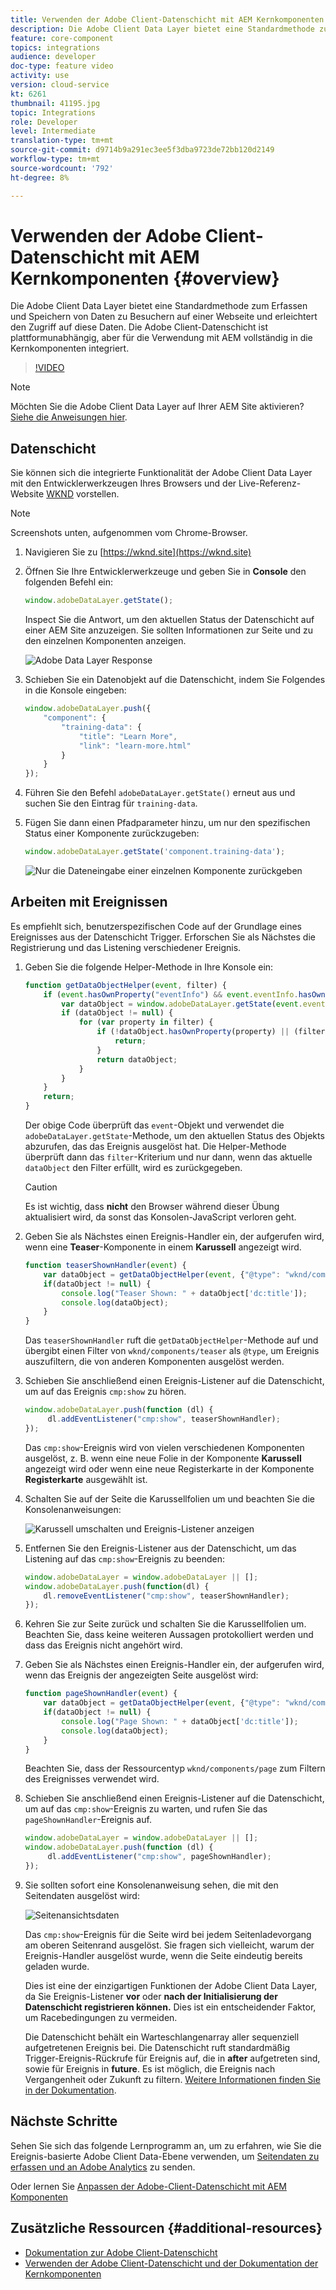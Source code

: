 ```yaml
---
title: Verwenden der Adobe Client-Datenschicht mit AEM Kernkomponenten
description: Die Adobe Client Data Layer bietet eine Standardmethode zum Erfassen und Speichern von Daten zu Besuchern auf einer Webseite und erleichtert den Zugriff auf diese Daten. Die Adobe Client-Datenschicht ist plattformunabhängig, aber für die Verwendung mit AEM vollständig in die Kernkomponenten integriert.
feature: core-component
topics: integrations
audience: developer
doc-type: feature video
activity: use
version: cloud-service
kt: 6261
thumbnail: 41195.jpg
topic: Integrations
role: Developer
level: Intermediate
translation-type: tm+mt
source-git-commit: d9714b9a291ec3ee5f3dba9723de72bb120d2149
workflow-type: tm+mt
source-wordcount: '792'
ht-degree: 8%

---
```



# Verwenden der Adobe Client-Datenschicht mit AEM Kernkomponenten {#overview}

Die Adobe Client Data Layer bietet eine Standardmethode zum Erfassen und Speichern von Daten zu Besuchern auf einer Webseite und erleichtert den Zugriff auf diese Daten. Die Adobe Client-Datenschicht ist plattformunabhängig, aber für die Verwendung mit AEM vollständig in die Kernkomponenten integriert.

>[!VIDEO](https://video.tv.adobe.com/v/41195?quality=12&learn=on)

>[!NOTE]
>
> Möchten Sie die Adobe Client Data Layer auf Ihrer AEM Site aktivieren? [Siehe die Anweisungen hier](https://docs.adobe.com/content/help/en/experience-manager-core-components/using/developing/data-layer/overview.html#installation-activation).

## Datenschicht

Sie können sich die integrierte Funktionalität der Adobe Client Data Layer mit den Entwicklerwerkzeugen Ihres Browsers und der Live-Referenz-Website [WKND](https://wknd.site/) vorstellen.

>[!NOTE]
>
> Screenshots unten, aufgenommen vom Chrome-Browser.

1. Navigieren Sie zu [https://wknd.site](https://wknd.site)
1. Öffnen Sie Ihre Entwicklerwerkzeuge und geben Sie in **Console** den folgenden Befehl ein:

   ```js
   window.adobeDataLayer.getState();
   ```

   Inspect Sie die Antwort, um den aktuellen Status der Datenschicht auf einer AEM Site anzuzeigen. Sie sollten Informationen zur Seite und zu den einzelnen Komponenten anzeigen.

   ![Adobe Data Layer Response](assets/data-layer-state-response.png)

1. Schieben Sie ein Datenobjekt auf die Datenschicht, indem Sie Folgendes in die Konsole eingeben:

   ```js
   window.adobeDataLayer.push({
       "component": {
           "training-data": {
               "title": "Learn More",
               "link": "learn-more.html"
           }
       }
   });
   ```

1. Führen Sie den Befehl `adobeDataLayer.getState()` erneut aus und suchen Sie den Eintrag für `training-data`.
1. Fügen Sie dann einen Pfadparameter hinzu, um nur den spezifischen Status einer Komponente zurückzugeben:

   ```js
   window.adobeDataLayer.getState('component.training-data');
   ```

   ![Nur die Dateneingabe einer einzelnen Komponente zurückgeben](assets/return-just-single-component.png)

## Arbeiten mit Ereignissen

Es empfiehlt sich, benutzerspezifischen Code auf der Grundlage eines Ereignisses aus der Datenschicht Trigger. Erforschen Sie als Nächstes die Registrierung und das Listening verschiedener Ereignis.

1. Geben Sie die folgende Helper-Methode in Ihre Konsole ein:

   ```js
   function getDataObjectHelper(event, filter) {
       if (event.hasOwnProperty("eventInfo") && event.eventInfo.hasOwnProperty("path")) {
           var dataObject = window.adobeDataLayer.getState(event.eventInfo.path);
           if (dataObject != null) {
               for (var property in filter) {
                   if (!dataObject.hasOwnProperty(property) || (filter[property] !== null && filter[property] !== dataObject[property])) {
                       return;
                   }
                   return dataObject;
               }
           }
       }
       return;
   }
   ```

   Der obige Code überprüft das `event`-Objekt und verwendet die `adobeDataLayer.getState`-Methode, um den aktuellen Status des Objekts abzurufen, das das Ereignis ausgelöst hat. Die Helper-Methode überprüft dann das `filter`-Kriterium und nur dann, wenn das aktuelle `dataObject` den Filter erfüllt, wird es zurückgegeben.

   >[!CAUTION]
   >
   > Es ist wichtig, dass **nicht** den Browser während dieser Übung aktualisiert wird, da sonst das Konsolen-JavaScript verloren geht.

1. Geben Sie als Nächstes einen Ereignis-Handler ein, der aufgerufen wird, wenn eine **Teaser**-Komponente in einem **Karussell** angezeigt wird.

   ```js
   function teaserShownHandler(event) {
       var dataObject = getDataObjectHelper(event, {"@type": "wknd/components/teaser"});
       if(dataObject != null) {
           console.log("Teaser Shown: " + dataObject['dc:title']);
           console.log(dataObject);
       }
   }
   ```

   Das `teaserShownHandler` ruft die `getDataObjectHelper`-Methode auf und übergibt einen Filter von `wknd/components/teaser` als `@type`, um Ereignis auszufiltern, die von anderen Komponenten ausgelöst werden.

1. Schieben Sie anschließend einen Ereignis-Listener auf die Datenschicht, um auf das Ereignis `cmp:show` zu hören.

   ```js
   window.adobeDataLayer.push(function (dl) {
        dl.addEventListener("cmp:show", teaserShownHandler);
   });
   ```

   Das `cmp:show`-Ereignis wird von vielen verschiedenen Komponenten ausgelöst, z. B. wenn eine neue Folie in der Komponente **Karussell** angezeigt wird oder wenn eine neue Registerkarte in der Komponente **Registerkarte** ausgewählt ist.

1. Schalten Sie auf der Seite die Karussellfolien um und beachten Sie die Konsolenanweisungen:

   ![Karussell umschalten und Ereignis-Listener anzeigen](assets/teaser-console-slides.png)

1. Entfernen Sie den Ereignis-Listener aus der Datenschicht, um das Listening auf das `cmp:show`-Ereignis zu beenden:

   ```js
   window.adobeDataLayer = window.adobeDataLayer || [];
   window.adobeDataLayer.push(function(dl) {
       dl.removeEventListener("cmp:show", teaserShownHandler);
   });
   ```

1. Kehren Sie zur Seite zurück und schalten Sie die Karussellfolien um. Beachten Sie, dass keine weiteren Aussagen protokolliert werden und dass das Ereignis nicht angehört wird.

1. Geben Sie als Nächstes einen Ereignis-Handler ein, der aufgerufen wird, wenn das Ereignis der angezeigten Seite ausgelöst wird:

   ```js
   function pageShownHandler(event) {
       var dataObject = getDataObjectHelper(event, {"@type": "wknd/components/page"});
       if(dataObject != null) {
           console.log("Page Shown: " + dataObject['dc:title']);
           console.log(dataObject);
       }
   }
   ```

   Beachten Sie, dass der Ressourcentyp `wknd/components/page` zum Filtern des Ereignisses verwendet wird.

1. Schieben Sie anschließend einen Ereignis-Listener auf die Datenschicht, um auf das `cmp:show`-Ereignis zu warten, und rufen Sie das `pageShownHandler`-Ereignis auf.

   ```js
   window.adobeDataLayer = window.adobeDataLayer || [];
   window.adobeDataLayer.push(function (dl) {
        dl.addEventListener("cmp:show", pageShownHandler);
   });
   ```

1. Sie sollten sofort eine Konsolenanweisung sehen, die mit den Seitendaten ausgelöst wird:

   ![Seitenansichtsdaten](assets/page-show-console-data.png)

   Das `cmp:show`-Ereignis für die Seite wird bei jedem Seitenladevorgang am oberen Seitenrand ausgelöst. Sie fragen sich vielleicht, warum der Ereignis-Handler ausgelöst wurde, wenn die Seite eindeutig bereits geladen wurde.

   Dies ist eine der einzigartigen Funktionen der Adobe Client Data Layer, da Sie Ereignis-Listener **vor** oder **nach der Initialisierung der Datenschicht registrieren können.** Dies ist ein entscheidender Faktor, um Racebedingungen zu vermeiden.

   Die Datenschicht behält ein Warteschlangenarray aller sequenziell aufgetretenen Ereignis bei. Die Datenschicht ruft standardmäßig Trigger-Ereignis-Rückrufe für Ereignis auf, die in **after** aufgetreten sind, sowie für Ereignis in **future**. Es ist möglich, die Ereignis nach Vergangenheit oder Zukunft zu filtern. [Weitere Informationen finden Sie in der Dokumentation](https://github.com/adobe/adobe-client-data-layer/wiki#addeventlistener).


## Nächste Schritte

Sehen Sie sich das folgende Lernprogramm an, um zu erfahren, wie Sie die Ereignis-basierte Adobe Client Data-Ebene verwenden, um [Seitendaten zu erfassen und an Adobe Analytics](../analytics/collect-data-analytics.md) zu senden.

Oder lernen Sie [Anpassen der Adobe-Client-Datenschicht mit AEM Komponenten](./data-layer-customize.md)


## Zusätzliche Ressourcen {#additional-resources}

* [Dokumentation zur Adobe Client-Datenschicht](https://github.com/adobe/adobe-client-data-layer/wiki)
* [Verwenden der Adobe Client-Datenschicht und der Dokumentation der Kernkomponenten](https://docs.adobe.com/content/help/en/experience-manager-core-components/using/developing/data-layer/overview.html)

